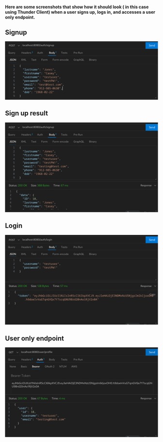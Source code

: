 #### Here are some screenshots that show how it should look ( in this case using Thunder Client) when a user signs up, logs in, and accesses a user only endpoint.

## Signup
![Alt Text](img/signup.png)

## Sign up result
![Alt Text](img/signup-result.png)

## Login
![Alt Text](img/login.png)

## User only endpoint
![Alt Text](img/profile.png)
